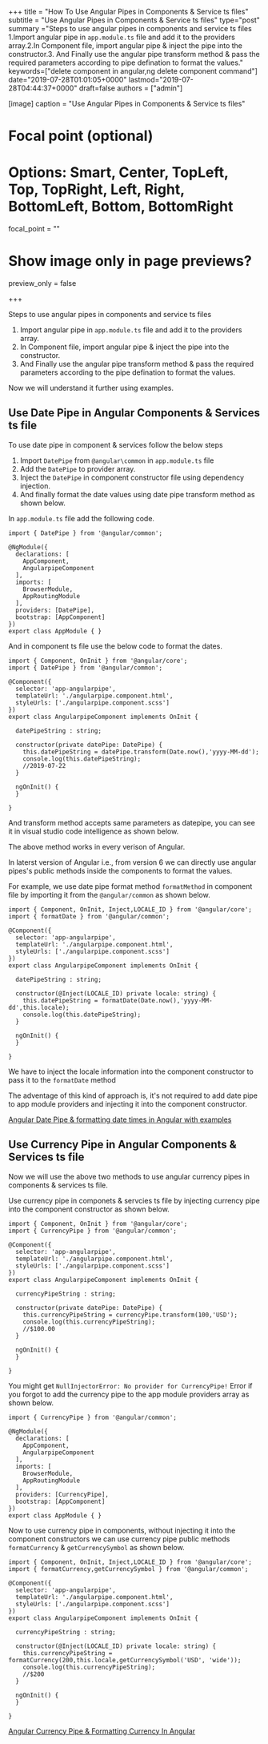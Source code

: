 +++
title = "How To Use Angular Pipes in Components & Service ts files"
subtitle = "Use Angular Pipes in Components & Service ts files"
type="post"
summary ="Steps to use angular pipes in components and service ts files 1.Import angular pipe in `app.module.ts` file and add it to the providers array.2.In Component file, import angular pipe & inject the pipe into the constructor.3. And Finally use the angular pipe transform method & pass the required parameters according to pipe defination to format the values."
keywords=["delete component in angular,ng delete component command"]
date="2019-07-28T01:01:05+0000" 
lastmod="2019-07-28T04:44:37+0000"
draft=false
authors = ["admin"]

[image]
  caption = "Use Angular Pipes in Components & Service ts files"

  # Focal point (optional)
  # Options: Smart, Center, TopLeft, Top, TopRight, Left, Right, BottomLeft, Bottom, BottomRight
  focal_point = ""

  # Show image only in page previews?
  preview_only = false

+++

Steps to use angular pipes in components and service ts files

  1. Import angular pipe in `app.module.ts` file and add it to the providers array.
  2. In Component file, import angular pipe & inject the pipe into the constructor.
  3. And Finally use the angular pipe transform method & pass the required parameters according to the pipe defination to format the values.

Now we will understand it further using examples.

## Use Date Pipe in Angular Components & Services ts file

To use date pipe in component & services follow the below steps

1. Import `DatePipe` from `@angular\common` in `app.module.ts` file
2. Add the `DatePipe` to provider array.
3. Inject the `DatePipe` in component constructor file using dependency injection.
4. And finally format the date values using date pipe transform method as shown below.

In `app.module.ts` file add the following code.

```
import { DatePipe } from '@angular/common';

@NgModule({
  declarations: [
    AppComponent,
    AngularpipeComponent
  ],
  imports: [
    BrowserModule,
    AppRoutingModule
  ],
  providers: [DatePipe],
  bootstrap: [AppComponent]
})
export class AppModule { }
```

And in component ts file use the below code to format the dates.

```
import { Component, OnInit } from '@angular/core';
import { DatePipe } from '@angular/common';

@Component({
  selector: 'app-angularpipe',
  templateUrl: './angularpipe.component.html',
  styleUrls: ['./angularpipe.component.scss']
})
export class AngularpipeComponent implements OnInit {

  datePipeString : string;

  constructor(private datePipe: DatePipe) { 
    this.datePipeString = datePipe.transform(Date.now(),'yyyy-MM-dd');
    console.log(this.datePipeString);
    //2019-07-22
  }

  ngOnInit() {
  }

}
```

And transform method accepts same parameters as datepipe, you can see it in visual studio code intelligence as shown below.

The above method works in every verison of Angular.

In laterst version of Angular i.e., from version 6 we can directly use angular pipes's public methods inside the components to format the values.

For example, we use date pipe format method `formatMethod` in component file by importing it from the `@angular/common` as shown below.


```
import { Component, OnInit, Inject,LOCALE_ID } from '@angular/core';
import { formatDate } from '@angular/common';

@Component({
  selector: 'app-angularpipe',
  templateUrl: './angularpipe.component.html',
  styleUrls: ['./angularpipe.component.scss']
})
export class AngularpipeComponent implements OnInit {

  datePipeString : string;

  constructor(@Inject(LOCALE_ID) private locale: string) { 
    this.datePipeString = formatDate(Date.now(),'yyyy-MM-dd',this.locale);
    console.log(this.datePipeString);
  }

  ngOnInit() {
  }

}
```

We have to inject the locale information into the component constructor to pass it to the `formatDate` method

The adventage of this kind of approach is, it's not required to add date pipe to app module providers and injecting it into the component constructor.

[Angular Date Pipe & formatting date times in Angular with examples](https://www.angularjswiki.com/angular/angular-date-pipe-formatting-date-times-in-angular-with-examples/) 

## Use Currency Pipe in Angular Components & Services ts file

Now we will use the above two methods to use angular currency pipes in components & services ts file.

Use currency pipe in componets & servcies ts file by injecting currency pipe into the component constructor as shown below.

```
import { Component, OnInit } from '@angular/core';
import { CurrencyPipe } from '@angular/common';

@Component({
  selector: 'app-angularpipe',
  templateUrl: './angularpipe.component.html',
  styleUrls: ['./angularpipe.component.scss']
})
export class AngularpipeComponent implements OnInit {

  currencyPipeString : string;

  constructor(private datePipe: DatePipe) { 
    this.currencyPipeString = currencyPipe.transform(100,'USD');
    console.log(this.currencyPipeString);
    //$100.00
  }

  ngOnInit() {
  }

}
```

You might get `NullInjectorError: No provider for CurrencyPipe!` Error if you forgot to add the currency pipe to the app module providers array as shown below.

```
import { CurrencyPipe } from '@angular/common';

@NgModule({
  declarations: [
    AppComponent,
    AngularpipeComponent
  ],
  imports: [
    BrowserModule,
    AppRoutingModule
  ],
  providers: [CurrencyPipe],
  bootstrap: [AppComponent]
})
export class AppModule { }
```

Now to use currency pipe in components, without injecting it into the component constructors we can use currency pipe public methods `formatCurrency` & `getCurrencySymbol` as shown below.

```
import { Component, OnInit, Inject,LOCALE_ID } from '@angular/core';
import { formatCurrency,getCurrencySymbol } from '@angular/common';

@Component({
  selector: 'app-angularpipe',
  templateUrl: './angularpipe.component.html',
  styleUrls: ['./angularpipe.component.scss']
})
export class AngularpipeComponent implements OnInit {

  currencyPipeString : string;

  constructor(@Inject(LOCALE_ID) private locale: string) { 
    this.currencyPipeString = formatCurrency(200,this.locale,getCurrencySymbol('USD', 'wide'));
    console.log(this.currencyPipeString);
    //$200
  }

  ngOnInit() {
  }

}
```

[Angular Currency Pipe & Formatting Currency In Angular](https://www.angularjswiki.com/angular/angular-currency-pipe-formatting-currency-in-angular/)